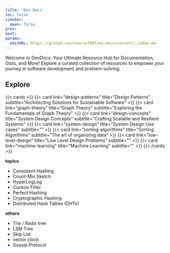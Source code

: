 ```yaml
---
title: 'Dev Docs'
toc: false
sidebar:
  open: false
prev: 
next:
params:
  editURL: https://github.com/sharief007/my-docs/content/_index.md
---
```


Welcome to DevDocs: Your Ultimate Resource Hub for Documentation, Gists, and More! Explore a curated collection of resources to empower your journey in software development and problem-solving. 

## Explore

{{< cards >}}
    {{< card link="design-patterns" title="Design Patterns" subtitle="Architecting Solutions for Sustainable Software" >}}
    {{< card link="graph-theory" title="Graph Theory" subtitle="Exploring the Fundamentals of Graph Theory" >}}
    {{< card link="design-concepts" title="System Design Concepts" subtitle="Crafting Scalable and Resilient Systems" >}}
    {{< card link="system-design" title="System Design Use cases" subtitle="" >}}
    {{< card link="sorting-algorithms" title="Sorting Algorithms" subtitle="The art of organizing data" >}}
    {{< card link="low-level-design" title="Low Level Design Problems" subtitle="" >}}
    {{< card link="machine-learning" title="Machine Learning" subtitle="" >}}
{{< /cards >}}

**topics**
- Consistent Hashing
- Count-Min Sketch
- HyperLogLog
- Cuckoo Filter
- Perfect Hashing
- Cryptographic Hashing
- Distributed Hash Tables (DHTs)

**others**
- Trie / Radix tree
- LSM Tree
- Skip List
- vector clock
- Gossip Protocol